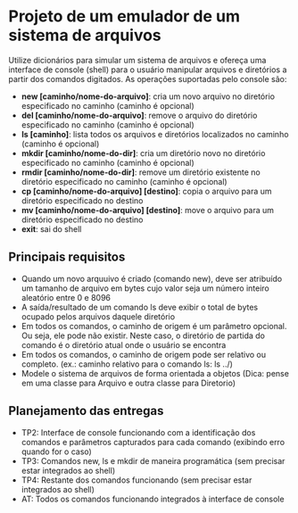 # Projeto de um emulador de um sistema de arquivos

Utilize dicionários para simular um sistema de arquivos e ofereça uma interface de console (shell) para o usuário manipular arquivos e diretórios a partir dos comandos digitados. As operações suportadas pelo console são:
* **new [caminho/nome-do-arquivo]**: cria um novo arquivo no diretório especificado no caminho (caminho é opcional)
* **del [caminho/nome-do-arquivo]**: remove o arquivo do diretório especificado no caminho (caminho é opcional)
* **ls [caminho]**: lista todos os arquivos e diretórios localizados no caminho (caminho é opcional)
* **mkdir [caminho/nome-do-dir]**: cria um diretório novo no diretório especificado no caminho (caminho é opcional)
* **rmdir [caminho/nome-do-dir]**: remove um diretório existente no diretório especificado no caminho (caminho é opcional)
* **cp [caminho/nome-do-arquivo] [destino]**: copia o arquivo para um diretório especificado no destino
* **mv [caminho/nome-do-arquivo] [destino]**: move o arquivo para um diretório especificado no destino
* **exit**: sai do shell

 ## Principais requisitos
 * Quando um novo arquuivo é criado (comando new), deve ser atribuído um tamanho de arquivo em bytes cujo valor seja um número inteiro aleatório entre 0 e 8096
 * A saída/resultado de um comando ls deve exibir o total de bytes ocupado pelos arquivos daquele diretório
 * Em todos os comandos, o caminho de origem é um parâmetro opcional. Ou seja, ele pode não existir. Neste caso, o diretório de partida do comando é o diretório atual onde o usuário se encontra
 * Em todos os comandos, o caminho de origem pode ser relativo ou completo. (ex.: caminho relativo para o comando ls: ls ../)
 * Modele o sistema de arquivos de forma orientada a objetos (Dica: pense em uma classe para Arquivo e outra classe para Diretorio)

 ## Planejamento das entregas
 * TP2: Interface de console funcionando com a identificação dos comandos e parâmetros capturados para cada comando (exibindo erro quando for o caso)
 * TP3: Comandos new, ls e mkdir de maneira programática (sem precisar estar integrados ao shell)
 * TP4: Restante dos comandos funcionando (sem precisar estar integrados ao shell)
 * AT: Todos os comandos funcionando integrados à interface de console

